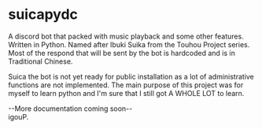# suicapydc
A discord bot that packed with music playback and some other features. Written in Python. Named after Ibuki Suika from the Touhou Project series.
<br>
Most of the respond that will be sent by the bot is hardcoded and is in Traditional Chinese.
<p>
  Suica the bot is not yet ready for public installation as a lot of administrative functions are not implemented. The main purpose of this project was for myself to learn python and I'm sure that I still got A WHOLE LOT to learn.
</p>

--More documentation coming soon--
<br>
igouP.
